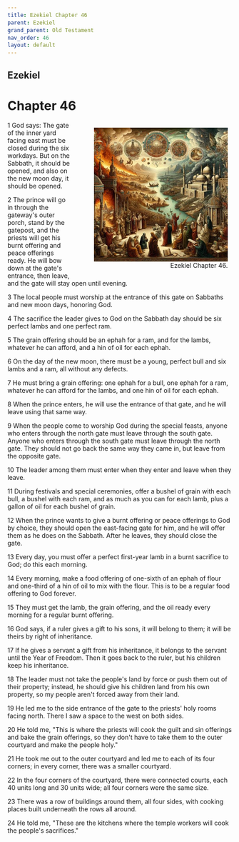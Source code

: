 ```yaml
---
title: Ezekiel Chapter 46
parent: Ezekiel
grand_parent: Old Testament
nav_order: 46
layout: default
---
```


## Ezekiel

# Chapter 46

<figure style="float: right; margin-right: 10px;">
    <img src="/assets/Image/Ezekiel/500/46.jpg" alt="Ezekiel Chapter 46" style="width: 300px; height: 300px; float: right;padding-left: 10px;"/>
    <figcaption style="clear: both;text-align: right;">Ezekiel Chapter 46.</figcaption>
</figure>
1 God says: The gate of the inner yard facing east must be closed during the six workdays. But on the Sabbath, it should be opened, and also on the new moon day, it should be opened.

2 The prince will go in through the gateway's outer porch, stand by the gatepost, and the priests will get his burnt offering and peace offerings ready. He will bow down at the gate's entrance, then leave, and the gate will stay open until evening.

3 The local people must worship at the entrance of this gate on Sabbaths and new moon days, honoring God.

4 The sacrifice the leader gives to God on the Sabbath day should be six perfect lambs and one perfect ram.

5 The grain offering should be an ephah for a ram, and for the lambs, whatever he can afford, and a hin of oil for each ephah.

6 On the day of the new moon, there must be a young, perfect bull and six lambs and a ram, all without any defects.

7 He must bring a grain offering: one ephah for a bull, one ephah for a ram, whatever he can afford for the lambs, and one hin of oil for each ephah.

8 When the prince enters, he will use the entrance of that gate, and he will leave using that same way.

9 When the people come to worship God during the special feasts, anyone who enters through the north gate must leave through the south gate. Anyone who enters through the south gate must leave through the north gate. They should not go back the same way they came in, but leave from the opposite gate.

10 The leader among them must enter when they enter and leave when they leave.

11 During festivals and special ceremonies, offer a bushel of grain with each bull, a bushel with each ram, and as much as you can for each lamb, plus a gallon of oil for each bushel of grain.

12 When the prince wants to give a burnt offering or peace offerings to God by choice, they should open the east-facing gate for him, and he will offer them as he does on the Sabbath. After he leaves, they should close the gate.

13 Every day, you must offer a perfect first-year lamb in a burnt sacrifice to God; do this each morning.

14 Every morning, make a food offering of one-sixth of an ephah of flour and one-third of a hin of oil to mix with the flour. This is to be a regular food offering to God forever.

15 They must get the lamb, the grain offering, and the oil ready every morning for a regular burnt offering.

16 God says, if a ruler gives a gift to his sons, it will belong to them; it will be theirs by right of inheritance.

17 If he gives a servant a gift from his inheritance, it belongs to the servant until the Year of Freedom. Then it goes back to the ruler, but his children keep his inheritance.

18 The leader must not take the people's land by force or push them out of their property; instead, he should give his children land from his own property, so my people aren't forced away from their land.

19 He led me to the side entrance of the gate to the priests' holy rooms facing north. There I saw a space to the west on both sides.

20 He told me, "This is where the priests will cook the guilt and sin offerings and bake the grain offerings, so they don't have to take them to the outer courtyard and make the people holy."

21 He took me out to the outer courtyard and led me to each of its four corners; in every corner, there was a smaller courtyard.

22 In the four corners of the courtyard, there were connected courts, each 40 units long and 30 units wide; all four corners were the same size.

23 There was a row of buildings around them, all four sides, with cooking places built underneath the rows all around.

24 He told me, "These are the kitchens where the temple workers will cook the people's sacrifices."


